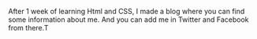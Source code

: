 After 1 week of learning Html and CSS, I made a blog where you can find some information about me. And you can add me in Twitter and Facebook from there.T
